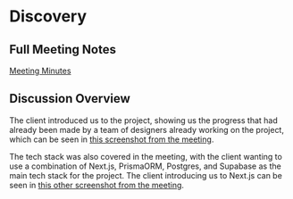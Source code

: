 # Discovery
## Full Meeting Notes
[Meeting Minutes](Minutes.md)

## Discussion Overview
The client introduced us to the project, showing us the progress that had already been made by a team of designers already working on the project, which can be seen in [this screenshot from the meeting](discovery_meeting_screenshot_1.jpg).

The tech stack was also covered in the meeting, with the client wanting to use a combination of Next.js, PrismaORM, Postgres, and Supabase as the main tech stack for the project. The client introducing us to Next.js can be seen in [this other screenshot from the meeting](discovery_meeting_screenshot_2.jpg).
